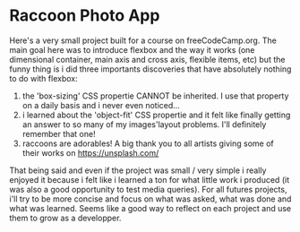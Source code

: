 # Raccoon Photo App

Here's a very small project built for a course on freeCodeCamp.org. The main goal here was to introduce flexbox and the way it works (one dimensional container, main axis and cross axis, flexible items, etc) but the funny thing is i did three importants discoveries that have absolutely nothing to do with flexbox:

1. the 'box-sizing' CSS propertie CANNOT be inherited. I use that property on a daily basis and i never even noticed...
2. i learned about the 'object-fit' CSS propertie and it felt like finally getting an answer to so many of my images'layout problems. I'll definitely remember that one!
3. raccoons are adorables! A big thank you to all artists giving some of their works on https://unsplash.com/

That being said and even if the project was small &sol; very simple i really enjoyed it because i felt like i learned a ton for what little work i produced (it was also a good opportunity to test media queries). For all futures projects, i'll try to be more concise and focus on what was asked, what was done and what was learned. Seems like a good way to reflect on each project and use them to grow as a developper.
